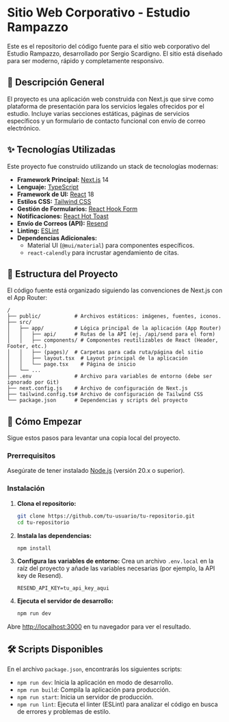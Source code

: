 # Sitio Web Corporativo - Estudio Rampazzo

Este es el repositorio del código fuente para el sitio web corporativo del Estudio Rampazzo, desarrollado por Sergio Scardigno. El sitio está diseñado para ser moderno, rápido y completamente responsivo.

## 📜 Descripción General

El proyecto es una aplicación web construida con Next.js que sirve como plataforma de presentación para los servicios legales ofrecidos por el estudio. Incluye varias secciones estáticas, páginas de servicios específicos y un formulario de contacto funcional con envío de correo electrónico.

## ✨ Tecnologías Utilizadas

Este proyecto fue construido utilizando un stack de tecnologías modernas:

- **Framework Principal:** [Next.js](https://nextjs.org/) 14
- **Lenguaje:** [TypeScript](https://www.typescriptlang.org/)
- **Framework de UI:** [React](https://react.dev/) 18
- **Estilos CSS:** [Tailwind CSS](https://tailwindcss.com/)
- **Gestión de Formularios:** [React Hook Form](https://react-hook-form.com/)
- **Notificaciones:** [React Hot Toast](https://react-hot-toast.com/)
- **Envío de Correos (API):** [Resend](https://resend.com/)
- **Linting:** [ESLint](https://eslint.org/)
- **Dependencias Adicionales:**
  - Material UI (`@mui/material`) para componentes específicos.
  - `react-calendly` para incrustar agendamiento de citas.

## 📂 Estructura del Proyecto

El código fuente está organizado siguiendo las convenciones de Next.js con el App Router:

```
/
├── public/           # Archivos estáticos: imágenes, fuentes, iconos.
├── src/
│   ├── app/          # Lógica principal de la aplicación (App Router)
│   │   ├── api/      # Rutas de la API (ej. /api/send para el form)
│   │   ├── components/ # Componentes reutilizables de React (Header, Footer, etc.)
│   │   ├── (pages)/  # Carpetas para cada ruta/página del sitio
│   │   ├── layout.tsx  # Layout principal de la aplicación
│   │   └── page.tsx    # Página de inicio
│   └── ...
├── .env              # Archivo para variables de entorno (debe ser ignorado por Git)
├── next.config.js    # Archivo de configuración de Next.js
├── tailwind.config.ts# Archivo de configuración de Tailwind CSS
└── package.json      # Dependencias y scripts del proyecto
```

## 🚀 Cómo Empezar

Sigue estos pasos para levantar una copia local del proyecto.

### Prerrequisitos

Asegúrate de tener instalado [Node.js](https://nodejs.org/) (versión 20.x o superior).

### Instalación

1.  **Clona el repositorio:**
    ```bash
    git clone https://github.com/tu-usuario/tu-repositorio.git
    cd tu-repositorio
    ```

2.  **Instala las dependencias:**
    ```bash
    npm install
    ```

3.  **Configura las variables de entorno:**
    Crea un archivo `.env.local` en la raíz del proyecto y añade las variables necesarias (por ejemplo, la API key de Resend).
    ```
    RESEND_API_KEY=tu_api_key_aqui
    ```

4.  **Ejecuta el servidor de desarrollo:**
    ```bash
    npm run dev
    ```

Abre [http://localhost:3000](http://localhost:3000) en tu navegador para ver el resultado.

## 🛠️ Scripts Disponibles

En el archivo `package.json`, encontrarás los siguientes scripts:

- `npm run dev`: Inicia la aplicación en modo de desarrollo.
- `npm run build`: Compila la aplicación para producción.
- `npm run start`: Inicia un servidor de producción.
- `npm run lint`: Ejecuta el linter (ESLint) para analizar el código en busca de errores y problemas de estilo.
